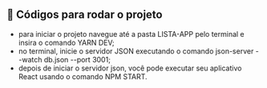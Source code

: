 ## :memo: Códigos para rodar o projeto

  * para iniciar o projeto navegue até a pasta LISTA-APP pelo terminal e insira o comando YARN DEV;
  * no terminal, inicie o servidor JSON executando o comando json-server --watch db.json --port 3001;
  * depois de iniciar o servidor json, você pode executar seu aplicativo React usando o comando NPM START.
